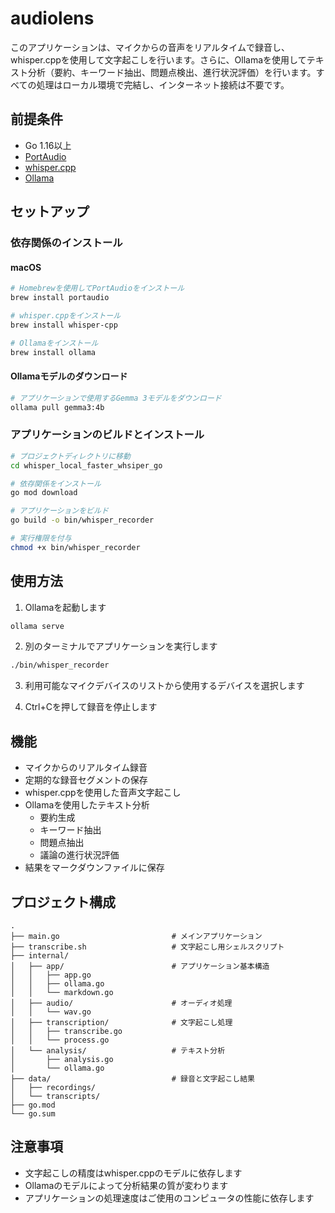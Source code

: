 # audiolens

このアプリケーションは、マイクからの音声をリアルタイムで録音し、whisper.cppを使用して文字起こしを行います。さらに、Ollamaを使用してテキスト分析（要約、キーワード抽出、問題点検出、進行状況評価）を行います。すべての処理はローカル環境で完結し、インターネット接続は不要です。

## 前提条件

- Go 1.16以上
- [PortAudio](http://www.portaudio.com/)
- [whisper.cpp](https://github.com/ggerganov/whisper.cpp)
- [Ollama](https://ollama.ai/)

## セットアップ

### 依存関係のインストール

#### macOS

```bash
# Homebrewを使用してPortAudioをインストール
brew install portaudio

# whisper.cppをインストール
brew install whisper-cpp

# Ollamaをインストール
brew install ollama
```

#### Ollamaモデルのダウンロード

```bash
# アプリケーションで使用するGemma 3モデルをダウンロード
ollama pull gemma3:4b
```

### アプリケーションのビルドとインストール

```bash
# プロジェクトディレクトリに移動
cd whisper_local_faster_whsiper_go

# 依存関係をインストール
go mod download

# アプリケーションをビルド
go build -o bin/whisper_recorder

# 実行権限を付与
chmod +x bin/whisper_recorder
```

## 使用方法

1. Ollamaを起動します
```bash
ollama serve
```

2. 別のターミナルでアプリケーションを実行します
```bash
./bin/whisper_recorder
```

3. 利用可能なマイクデバイスのリストから使用するデバイスを選択します

4. Ctrl+Cを押して録音を停止します

## 機能

- マイクからのリアルタイム録音
- 定期的な録音セグメントの保存
- whisper.cppを使用した音声文字起こし
- Ollamaを使用したテキスト分析
  - 要約生成
  - キーワード抽出
  - 問題点抽出
  - 議論の進行状況評価
- 結果をマークダウンファイルに保存

## プロジェクト構成

```
.
├── main.go                         # メインアプリケーション
├── transcribe.sh                   # 文字起こし用シェルスクリプト
├── internal/
│   ├── app/                        # アプリケーション基本構造
│   │   ├── app.go
│   │   ├── ollama.go
│   │   └── markdown.go
│   ├── audio/                      # オーディオ処理
│   │   └── wav.go
│   ├── transcription/              # 文字起こし処理
│   │   ├── transcribe.go
│   │   └── process.go
│   └── analysis/                   # テキスト分析
│       ├── analysis.go
│       └── ollama.go
├── data/                           # 録音と文字起こし結果
│   ├── recordings/
│   └── transcripts/
├── go.mod
└── go.sum
```

## 注意事項

- 文字起こしの精度はwhisper.cppのモデルに依存します
- Ollamaのモデルによって分析結果の質が変わります
- アプリケーションの処理速度はご使用のコンピュータの性能に依存します
